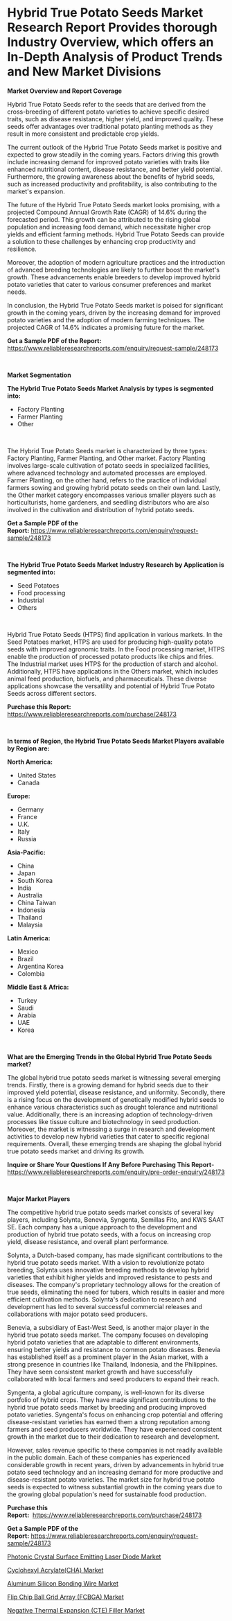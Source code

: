 <p><h1>Hybrid True Potato Seeds Market Research Report Provides thorough Industry Overview, which offers an In-Depth Analysis of Product Trends and New Market Divisions</h1></p><p><strong>Market Overview and Report Coverage</strong></p>
<p><p>Hybrid True Potato Seeds refer to the seeds that are derived from the cross-breeding of different potato varieties to achieve specific desired traits, such as disease resistance, higher yield, and improved quality. These seeds offer advantages over traditional potato planting methods as they result in more consistent and predictable crop yields.</p><p>The current outlook of the Hybrid True Potato Seeds market is positive and expected to grow steadily in the coming years. Factors driving this growth include increasing demand for improved potato varieties with traits like enhanced nutritional content, disease resistance, and better yield potential. Furthermore, the growing awareness about the benefits of hybrid seeds, such as increased productivity and profitability, is also contributing to the market's expansion.</p><p>The future of the Hybrid True Potato Seeds market looks promising, with a projected Compound Annual Growth Rate (CAGR) of 14.6% during the forecasted period. This growth can be attributed to the rising global population and increasing food demand, which necessitate higher crop yields and efficient farming methods. Hybrid True Potato Seeds can provide a solution to these challenges by enhancing crop productivity and resilience.</p><p>Moreover, the adoption of modern agriculture practices and the introduction of advanced breeding technologies are likely to further boost the market's growth. These advancements enable breeders to develop improved hybrid potato varieties that cater to various consumer preferences and market needs.</p><p>In conclusion, the Hybrid True Potato Seeds market is poised for significant growth in the coming years, driven by the increasing demand for improved potato varieties and the adoption of modern farming techniques. The projected CAGR of 14.6% indicates a promising future for the market.</p></p>
<p><strong>Get a Sample PDF of the Report:</strong> <a href="https://www.reliableresearchreports.com/enquiry/request-sample/248173">https://www.reliableresearchreports.com/enquiry/request-sample/248173</a></p>
<p>&nbsp;</p>
<p><strong>Market Segmentation</strong></p>
<p><strong>The Hybrid True Potato Seeds Market Analysis by types is segmented into:</strong></p>
<p><ul><li>Factory Planting</li><li>Farmer Planting</li><li>Other</li></ul></p>
<p>&nbsp;</p>
<p><p>The Hybrid True Potato Seeds market is characterized by three types: Factory Planting, Farmer Planting, and Other market. Factory Planting involves large-scale cultivation of potato seeds in specialized facilities, where advanced technology and automated processes are employed. Farmer Planting, on the other hand, refers to the practice of individual farmers sowing and growing hybrid potato seeds on their own land. Lastly, the Other market category encompasses various smaller players such as horticulturists, home gardeners, and seedling distributors who are also involved in the cultivation and distribution of hybrid potato seeds.</p></p>
<p><strong>Get a Sample PDF of the Report:</strong>&nbsp;<a href="https://www.reliableresearchreports.com/enquiry/request-sample/248173">https://www.reliableresearchreports.com/enquiry/request-sample/248173</a></p>
<p>&nbsp;</p>
<p><strong>The Hybrid True Potato Seeds Market Industry Research by Application is segmented into:</strong></p>
<p><ul><li>Seed Potatoes</li><li>Food processing</li><li>Industrial</li><li>Others</li></ul></p>
<p>&nbsp;</p>
<p><p>Hybrid True Potato Seeds (HTPS) find application in various markets. In the Seed Potatoes market, HTPS are used for producing high-quality potato seeds with improved agronomic traits. In the Food processing market, HTPS enable the production of processed potato products like chips and fries. The Industrial market uses HTPS for the production of starch and alcohol. Additionally, HTPS have applications in the Others market, which includes animal feed production, biofuels, and pharmaceuticals. These diverse applications showcase the versatility and potential of Hybrid True Potato Seeds across different sectors.</p></p>
<p><strong>Purchase this Report:</strong>&nbsp; <a href="https://www.reliableresearchreports.com/purchase/248173">https://www.reliableresearchreports.com/purchase/248173</a></p>
<p>&nbsp;</p>
<p><strong>In terms of Region, the Hybrid True Potato Seeds Market Players available by Region are:</strong></p>
<p>
    <p> <strong> North America: </strong>
        <ul>
            <li>United States</li>
            <li>Canada</li>
        </ul>
        </p> 
    <p> <strong> Europe: </strong>
        <ul>
            <li>Germany</li>
            <li>France</li>
            <li>U.K.</li>
            <li>Italy</li>
            <li>Russia</li>
        </ul>
        </p> 
    <p> <strong> Asia-Pacific: </strong>
        <ul>
            <li>China</li>
            <li>Japan</li>
            <li>South Korea</li>
            <li>India</li>
            <li>Australia</li>
            <li>China Taiwan</li>
            <li>Indonesia</li>
            <li>Thailand</li>
            <li>Malaysia</li>
        </ul>
        </p> 
    <p> <strong> Latin America: </strong>
        <ul>
            <li>Mexico</li>
            <li>Brazil</li>
            <li>Argentina Korea</li>
            <li>Colombia</li>
        </ul>
        </p> 
    <p> <strong> Middle East & Africa: </strong>
        <ul>
            <li>Turkey</li>
            <li>Saudi</li>
            <li>Arabia</li>
            <li>UAE</li>
            <li>Korea</li>
        </ul>
    </p>
    </p>
<p>&nbsp;</p>
<p><strong>What are the Emerging Trends in the Global Hybrid True Potato Seeds market?</strong></p>
<p><p>The global hybrid true potato seeds market is witnessing several emerging trends. Firstly, there is a growing demand for hybrid seeds due to their improved yield potential, disease resistance, and uniformity. Secondly, there is a rising focus on the development of genetically modified hybrid seeds to enhance various characteristics such as drought tolerance and nutritional value. Additionally, there is an increasing adoption of technology-driven processes like tissue culture and biotechnology in seed production. Moreover, the market is witnessing a surge in research and development activities to develop new hybrid varieties that cater to specific regional requirements. Overall, these emerging trends are shaping the global hybrid true potato seeds market and driving its growth.</p></p>
<p><strong>Inquire or Share Your Questions If Any Before Purchasing This Report</strong>- <a href="https://www.reliableresearchreports.com/enquiry/pre-order-enquiry/248173">https://www.reliableresearchreports.com/enquiry/pre-order-enquiry/248173</a></p>
<p>&nbsp;</p>
<p><strong>Major Market Players</strong></p>
<p><p>The competitive hybrid true potato seeds market consists of several key players, including Solynta, Benevia, Syngenta, Semillas Fito, and KWS SAAT SE. Each company has a unique approach to the development and production of hybrid true potato seeds, with a focus on increasing crop yield, disease resistance, and overall plant performance.</p><p>Solynta, a Dutch-based company, has made significant contributions to the hybrid true potato seeds market. With a vision to revolutionize potato breeding, Solynta uses innovative breeding methods to develop hybrid varieties that exhibit higher yields and improved resistance to pests and diseases. The company's proprietary technology allows for the creation of true seeds, eliminating the need for tubers, which results in easier and more efficient cultivation methods. Solynta's dedication to research and development has led to several successful commercial releases and collaborations with major potato seed producers.</p><p>Benevia, a subsidiary of East-West Seed, is another major player in the hybrid true potato seeds market. The company focuses on developing hybrid potato varieties that are adaptable to different environments, ensuring better yields and resistance to common potato diseases. Benevia has established itself as a prominent player in the Asian market, with a strong presence in countries like Thailand, Indonesia, and the Philippines. They have seen consistent market growth and have successfully collaborated with local farmers and seed producers to expand their reach.</p><p>Syngenta, a global agriculture company, is well-known for its diverse portfolio of hybrid crops. They have made significant contributions to the hybrid true potato seeds market by breeding and producing improved potato varieties. Syngenta's focus on enhancing crop potential and offering disease-resistant varieties has earned them a strong reputation among farmers and seed producers worldwide. They have experienced consistent growth in the market due to their dedication to research and development.</p><p>However, sales revenue specific to these companies is not readily available in the public domain. Each of these companies has experienced considerable growth in recent years, driven by advancements in hybrid true potato seed technology and an increasing demand for more productive and disease-resistant potato varieties. The market size for hybrid true potato seeds is expected to witness substantial growth in the coming years due to the growing global population's need for sustainable food production.</p></p>
<p><strong>Purchase this Report:</strong>&nbsp;&nbsp;<a href="https://www.reliableresearchreports.com/purchase/248173">https://www.reliableresearchreports.com/purchase/248173</a></p>
<p></p>
<p><strong>Get a Sample PDF of the Report:</strong>&nbsp;<a href="https://www.reliableresearchreports.com/enquiry/request-sample/248173">https://www.reliableresearchreports.com/enquiry/request-sample/248173</a></p>
<p><p><a href="https://www.linkedin.com/pulse/photonic-crystal-surface-emitting-laser-diode-market-size-93sie/">Photonic Crystal Surface Emitting Laser Diode Market</a></p><p><a href="https://medium.com/@reecebednar/cyclohexyl-acrylate-cha-market-analysis-and-sze-forecasted-for-period-from-2023-to-2030-1ee778bcddb6">Cyclohexyl Acrylate(CHA) Market</a></p><p><a href="https://www.linkedin.com/pulse/aluminum-silicon-bonding-wire-market-size-2023-2030-global-cmihe/">Aluminum Silicon Bonding Wire Market</a></p><p><a href="https://www.linkedin.com/pulse/flip-chip-ball-grid-array-fcbga-market-size-growth-forecast-gq27e/">Flip Chip Ball Grid Array (FCBGA) Market</a></p><p><a href="https://medium.com/@barttrantow2023/negative-thermal-expansion-cte-filler-market-insight-market-trends-growth-forecasted-from-2023-0dd2d8673799">Negative Thermal Expansion (CTE) Filler Market</a></p></p>